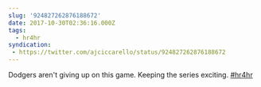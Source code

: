 ```yaml
---
slug: '924827262876188672'
date: 2017-10-30T02:36:16.000Z
tags:
  - hr4hr
syndication:
 - https://twitter.com/ajciccarello/status/924827262876188672
---
```


Dodgers aren't giving up on this game. Keeping the series exciting. [#hr4hr](/posts/tags/hr4hr)
